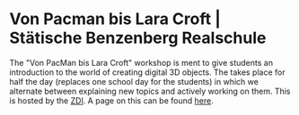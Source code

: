 # Von Pacman bis Lara Croft | Stätische Benzenberg Realschule

The "Von PacMan bis Lara Croft" workshop is ment to give students an introduction to the world of creating digital 3D objects. The takes place for half the day (replaces one school day for the students) in which we alternate between explaining new topics and actively working on them. This is hosted by the <a href="https://www.mint-duesseldorf.de/">ZDI</a>. A page on this can be found <a href="https://www.mint-duesseldorf.de/pacman-bis-lara-croft/">here</a>.
